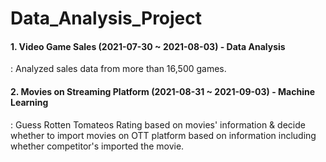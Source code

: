 # Data_Analysis_Project

#### 1. Video Game Sales (2021-07-30 ~ 2021-08-03) - Data Analysis

  : Analyzed sales data from more than 16,500 games.

#### 2. Movies on Streaming Platform (2021-08-31 ~ 2021-09-03) - Machine Learning

  : Guess Rotten Tomateos Rating based on movies' information & decide whether to import movies on OTT platform based on information including whether competitor's imported the movie.
